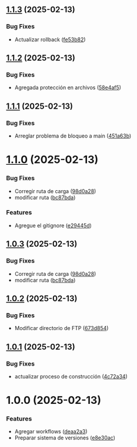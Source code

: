 ## [1.1.3](https://github.com/Integra-Meetings/mailing_api/compare/v1.1.2...v1.1.3) (2025-02-13)


### Bug Fixes

* Actualizar rollback ([fe53b82](https://github.com/Integra-Meetings/mailing_api/commit/fe53b82fb2aec50ea83704f17aba11c895c98457))

## [1.1.2](https://github.com/Integra-Meetings/mailing_api/compare/v1.1.1...v1.1.2) (2025-02-13)


### Bug Fixes

* Agregada protección en archivos ([58e4af5](https://github.com/Integra-Meetings/mailing_api/commit/58e4af50745952aa56879d73a1774a9dbebfbc93))

## [1.1.1](https://github.com/Integra-Meetings/mailing_api/compare/v1.1.0...v1.1.1) (2025-02-13)


### Bug Fixes

* Arreglar problema de bloqueo a main ([451a63b](https://github.com/Integra-Meetings/mailing_api/commit/451a63be7a2cbabdf84e389a07011bca50043303))

# [1.1.0](https://github.com/Integra-Meetings/mailing_api/compare/v1.0.2...v1.1.0) (2025-02-13)


### Bug Fixes

* Corregir ruta de carga ([98d0a28](https://github.com/Integra-Meetings/mailing_api/commit/98d0a289279324753424e118ddc8626aa6e8ea57))
* modificar ruta ([bc87bda](https://github.com/Integra-Meetings/mailing_api/commit/bc87bdaebf2f57f91575b871fb4a7ff7a5340281))


### Features

* Agregue el gitignore ([e29445d](https://github.com/Integra-Meetings/mailing_api/commit/e29445de7be1eebfbba21c5352963e945853aea8))

## [1.0.3](https://github.com/Integra-Meetings/mailing_api/compare/v1.0.2...v1.0.3) (2025-02-13)


### Bug Fixes

* Corregir ruta de carga ([98d0a28](https://github.com/Integra-Meetings/mailing_api/commit/98d0a289279324753424e118ddc8626aa6e8ea57))
* modificar ruta ([bc87bda](https://github.com/Integra-Meetings/mailing_api/commit/bc87bdaebf2f57f91575b871fb4a7ff7a5340281))

## [1.0.2](https://github.com/Integra-Meetings/mailing_api/compare/v1.0.1...v1.0.2) (2025-02-13)


### Bug Fixes

* Modificar directorio de FTP ([673d854](https://github.com/Integra-Meetings/mailing_api/commit/673d854966128005ca6f0e2f6f4eafbed00567bf))

## [1.0.1](https://github.com/Integra-Meetings/mailing_api/compare/v1.0.0...v1.0.1) (2025-02-13)


### Bug Fixes

* actualizar proceso de construcción ([4c72a34](https://github.com/Integra-Meetings/mailing_api/commit/4c72a34091cff7ebbbf54416afd8b6e6bc4d882a))

# 1.0.0 (2025-02-13)


### Features

* Agregar workflows ([deaa2a3](https://github.com/Integra-Meetings/mailing_api/commit/deaa2a3592bd0f5252e39d5d986107c2b08ef0a1))
* Preparar sistema de versiones ([e8e30ac](https://github.com/Integra-Meetings/mailing_api/commit/e8e30acf774dd42c389850464626253bfddcdfd7))
